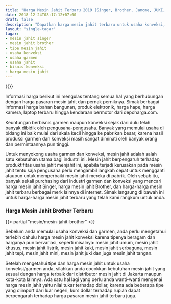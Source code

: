 ```yaml
---
title: "Harga Mesin Jahit Terbaru 2019 (Singer, Brother, Janome, JUKI, HZL, dll)"
date: 2018-12-24T08:17:12+07:00
draft: false
description: "Dapatkan harga mesin jahit terbaru untuk usaha konveksi, usaha garmen, maupun usaha jahitan anda."
layout: "single-tagar"
tagar:
- mesin jahit singer
- mesin jahit brother
- tipe mesin jahit
- usaha konveksi
- usaha garmen
- usaha jahit
- bisnis konveksi
- harga mesin jahit
---
```


{{<adsense-responsive>}}

Informasi harga berikut ini mengulas tentang semua hal yang berhubungan dengan harga pasaran mesin jahit dan pernak perniknya. Simak berbagai informasi harga bahan bangunan, produk elektronik, harga hape, harga kamera, laptop terbaru hingga kendaraan bermotor dari depoharga.com.

Keuntungan berbisnis garmen maupun konveksi sejak dari dulu telah banyak dibidik oleh pengusaha-pengusaha. Banyak yang memulai usaha di bidang ini baik mulai dari skala kecil hingga ke pabrikan besar, karena hasil produksi garmen dan konveksi masih sangat diminati oleh banyak orang dan permintaannya pun tinggi.

Untuk menyokong usaha garmen dan konveksi, mesin jahit adalah salah satu kebutuhan utama bagi industri ini. Mesin jahit berpengaruh terhadap produktifitas usaha jahit menjahit ini, apabila terjadi kerusakan pada mesin jahit tentu saja pengusaha perlu mengambil langkah cepat untuk mengganti ataupun untuk memperbaiki mesin jahit mereka di pabrik. Oleh sebab itu, banyak sekali purchasing dari industri garmen dan konveksi yang mencari harga mesin jahit Singer, harga mesin jahit Brother, dan harga-harga mesin jahit terbaru berbagai merk lainnya di internet. Simak langsung di bawah ini untuk harga-harga mesin jahit terbaru yang telah kami rangkum untuk anda.

### Harga Mesin Jahit Brother Terbaru

{{< partial "mesin/mesin-jahit-brother" >}}

Sebelum anda memulai usaha konveksi dan garmen, anda perlu mengetahui terlebih dahulu harga mesin jahit konveksi karena tipenya beragam dan harganya pun bervariasi, seperti misalnya: mesin jahit umum, mesin jahit khusus, mesin jahit listrik, mesin jahit kaki, mesin jahit serbaguna, mesin jahit tepi, mesin jahit mini, mesin jahit juki dan juga mesin jahit tangan.

Setelah mengetahui tipe dan harga mesin jahit untuk usaha konveksi/garmen anda, silahkan anda cocokkan kebutuhan mesin jahit yang sesuai dengan harga terbaik dari distributor mesin jahit di Jakarta maupun kota-kota lainnya. Ada satu hal lagi yang perlu anda wanti-wanti mengenai harga mesin jahit yaitu nilai tukar terhadap dollar, karena ada beberapa tipe yang diimport dari luar negeri, kurs dollar terhadap rupiah dapat berpengaruh terhadap harga pasaran mesin jahit terbaru juga.
